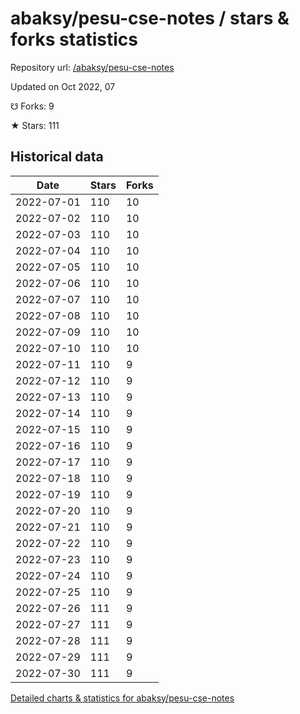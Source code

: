 # abaksy/pesu-cse-notes / stars & forks statistics

Repository url: [/abaksy/pesu-cse-notes](https://github.com/abaksy/pesu-cse-notes)

Updated on Oct 2022, 07

☋ Forks: 9

★ Stars: 111

## Historical data
| Date | Stars | Forks |
|------|-------|-------|
| 2022-07-01 | 110 | 10 | 
| 2022-07-02 | 110 | 10 | 
| 2022-07-03 | 110 | 10 | 
| 2022-07-04 | 110 | 10 | 
| 2022-07-05 | 110 | 10 | 
| 2022-07-06 | 110 | 10 | 
| 2022-07-07 | 110 | 10 | 
| 2022-07-08 | 110 | 10 | 
| 2022-07-09 | 110 | 10 | 
| 2022-07-10 | 110 | 10 | 
| 2022-07-11 | 110 | 9 | 
| 2022-07-12 | 110 | 9 | 
| 2022-07-13 | 110 | 9 | 
| 2022-07-14 | 110 | 9 | 
| 2022-07-15 | 110 | 9 | 
| 2022-07-16 | 110 | 9 | 
| 2022-07-17 | 110 | 9 | 
| 2022-07-18 | 110 | 9 | 
| 2022-07-19 | 110 | 9 | 
| 2022-07-20 | 110 | 9 | 
| 2022-07-21 | 110 | 9 | 
| 2022-07-22 | 110 | 9 | 
| 2022-07-23 | 110 | 9 | 
| 2022-07-24 | 110 | 9 | 
| 2022-07-25 | 110 | 9 | 
| 2022-07-26 | 111 | 9 | 
| 2022-07-27 | 111 | 9 | 
| 2022-07-28 | 111 | 9 | 
| 2022-07-29 | 111 | 9 | 
| 2022-07-30 | 111 | 9 | 


[Detailed charts & statistics for abaksy/pesu-cse-notes](https://reviewgithub.com/rep/abaksy/pesu-cse-notes)
